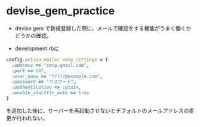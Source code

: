 # devise_gem_practice

- devise gem で新規登録した際に、メールで確認をする機能がうまく働くかどうかの確認。

- development.rbに

```ruby
config.action_mailer.smtp_settings = {
  :address => "smtp.gmail.com",
  :port => 587,
  :user_name => "?????@example.com",
  :password => "パスワード",
  :authentication => :plain,
  :enable_starttls_auto => true
}
```

を追加した後に、サーバーを再起動させないとデフォルトのメールアドレスの変更が行われない。

